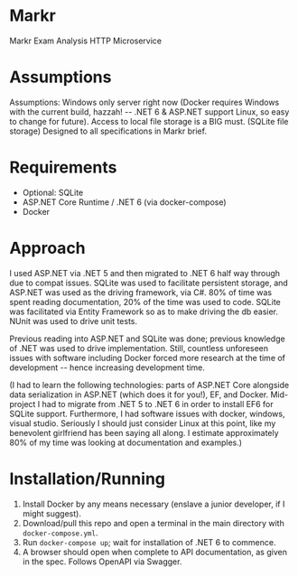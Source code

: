 # Markr
Markr Exam Analysis HTTP Microservice

# Assumptions
Assumptions: Windows only server right now (Docker requires Windows with the current build, hazzah! -- .NET 6 & ASP.NET support Linux, so easy to change for future). 
Access to local file storage is a BIG must. (SQLite file storage)
Designed to all specifications in Markr brief. 

# Requirements
- Optional: SQLite 
- ASP.NET Core Runtime / .NET 6 (via docker-compose)
- Docker

# Approach
I used ASP.NET via .NET 5 and then migrated to .NET 6 half way through due to compat issues. SQLite was used to facilitate persistent storage, and
ASP.NET was used as the driving framework, via C#. 80% of time was spent reading documentation, 20% of the time was used to code. SQLite was facilitated
via Entity Framework so as to make driving the db easier. NUnit was used to drive unit tests.

Previous reading into ASP.NET and SQLite was done; previous knowledge of .NET was used to drive implementation. Still, countless unforeseen issues with software
including Docker forced more research at the time of development -- hence increasing development time. 

(I had to learn the following technologies: parts of ASP.NET Core alongside data serialization in ASP.NET (which does it for you!), EF, and Docker. 
Mid-project I had to migrate from .NET 5 to .NET 6 in order to install EF6 for SQLite support. 
Furthermore, I had software issues with docker, windows, visual studio. 
Seriously I should just consider Linux at this point, like my benevolent girlfriend has been saying all along. 
I estimate approximately 80% of my time was looking at documentation and examples.)

# Installation/Running
1. Install Docker by any means necessary (enslave a junior developer, if I might suggest).
2. Download/pull this repo and open a terminal in the main directory with `docker-compose.yml`.
3. Run `docker-compose up`; wait for installation of .NET 6 to commence.
4. A browser should open when complete to API documentation, as given in the spec. Follows OpenAPI via Swagger.
